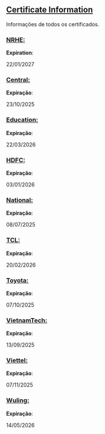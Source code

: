 ## [Certificate Information](accent://)

Informações de todos os certificados.

### [NRHE:](accent://)

**Expiration**:

22/01/2027

### [Central:](accent://)

**Expiração**: 

23/10/2025

### [Education:](accent://)

**Expiração**: 

22/03/2026

### [HDFC:](accent://)

**Expiração**: 

03/01/2026

### [National:](accent://)

**Expiração**: 

08/07/2025

### [TCL:](accent://)

**Expiração**: 

20/02/2026

### [Toyota:](accent://)

**Expiração**: 

07/10/2025

### [VietnamTech:](accent://)

**Expiração**: 

13/09/2025

### [Viettel:](accent://)

**Expiração**: 

07/11/2025

### [Wuling:](accent://)

**Expiração**: 

14/05/2026
